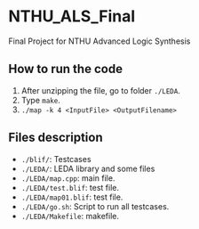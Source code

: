 # NTHU_ALS_Final
Final Project for NTHU Advanced Logic Synthesis

## How to run the code

1. After unzipping the file, go to folder `./LEDA`.
2. Type `make`.
3. `./map -k 4 <InputFile> <OutputFilename>`

## Files description

* `./blif/`: Testcases
* `./LEDA/`: LEDA library and some files
* `./LEDA/map.cpp`: main file.
* `./LEDA/test.blif`: test file.
* `./LEDA/map01.blif`: test file.
* `./LEDA/go.sh`: Script to run all testcases.
* `./LEDA/Makefile`: makefile.